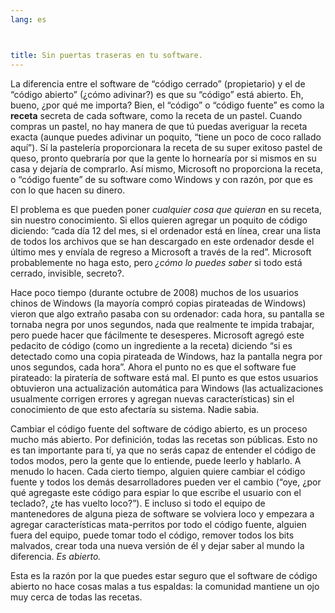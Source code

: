 ```yaml
---
lang: es



title: Sin puertas traseras en tu software.
---
```


La diferencia entre el software de “código cerrado” (propietario) y el de “código abierto” (¿cómo adivinar?) es que su “código” está abierto. Eh, bueno, ¿por qué me importa? Bien, el “código” o “código fuente” es como la <b>receta</b> secreta de cada software, como la receta de un pastel. Cuando compras un pastel, no hay manera de que tú puedas averiguar la receta exacta (aunque puedes adivinar un poquito, “tiene un poco de coco rallado aquí”). Sí la pastelería proporcionara la receta de su super exitoso pastel de queso, pronto quebraría por que la gente lo hornearía por si mismos en su casa y dejaría de comprarlo. Así mismo, Microsoft no proporciona la receta, o “código fuente” de su software como Windows y con razón, por que es con lo que hacen su dinero.

El problema es que pueden poner <i>cualquier cosa que quieran</i> en su receta, sin nuestro conocimiento. Si ellos quieren agregar un poquito de código diciendo: “cada día 12 del mes, si el ordenador está en línea, crear una lista de todos los archivos que se han descargado en este ordenador desde el último mes y envíala de regreso a Microsoft a través de la red”. Microsoft probablemente no haga esto, pero <i>¿cómo lo puedes saber</i> si todo está cerrado, invisible, secreto?.

Hace poco tiempo (durante octubre de 2008) muchos de los usuarios chinos de Windows (la mayoría compró copias pirateadas de Windows) vieron que algo extraño pasaba con su ordenador: cada hora, su pantalla se tornaba negra por unos segundos, nada que realmente te impida trabajar, pero puede hacer que fácilmente te desesperes. Microsoft agregó este pedacito de código (como un ingrediente a la receta) diciendo “si es detectado como una copia pirateada de Windows, haz la pantalla negra por unos segundos, cada hora”. Ahora el punto no es que el software fue pirateado: la piratería de software está
mal. El punto es que estos usuarios obtuvieron una actualización automática para Windows (las actualizaciones usualmente corrigen errores y agregan nuevas características) sin el conocimiento de que esto afectaría su sistema. Nadie sabia.

Cambiar el código fuente del software de código abierto, es un proceso mucho más abierto. Por definición, todas las recetas son públicas. Esto no es tan importante para tí, ya que no serás capaz de entender el código de todos modos, pero la gente que lo entiende, puede leerlo y hablarlo. A menudo lo hacen. Cada cierto tiempo, alguien quiere cambiar el código fuente y todos los demás desarrolladores pueden ver el cambio (“oye, ¿por qué agregaste este código para espiar lo que escribe el usuario con el teclado?, ¿te has vuelto loco?”). E incluso si todo el equipo de mantenedores de alguna pieza de software se volviera loco y empezara a agregar características mata-perritos por todo el código fuente, alguien fuera del equipo, puede tomar todo el código, remover todos los bits malvados, crear toda una nueva versión de él y dejar saber al mundo la diferencia. <i>Es abierto.</i>

Esta es la razón por la que puedes estar seguro que el software de código abierto no hace cosas malas a tus espaldas: la comunidad mantiene un ojo muy cerca de todas las recetas.




